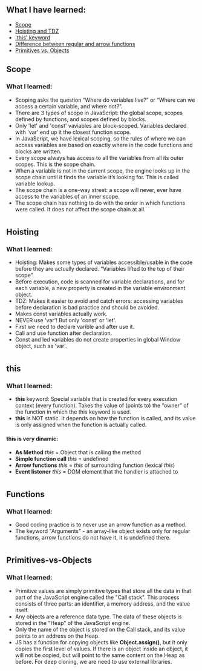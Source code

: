## What I have learned:

- [Scope](#scope)
- [Hoisting and TDZ](#hoisting)
- ['this' keyword](#this)
- [Difference between regular and arrow functions](#functions)
- [Primitives vs. Objects](#primitives-vs-objects)

## Scope

### What I learned:

- Scoping asks the question “Where do variables live?” or “Where can we access a certain variable, and where not?”.
- There are 3 types of scope in JavaScript: the global scope, scopes defined by functions, and scopes defined by blocks.
- Only 'let' and 'const' vaviables are block-scoped. Variables declared with 'var' end up it the closest function scope.
- In JavaScript, we have lexical scoping, so the rules of where we can access variables are based on exactly where in the code functions and blocks are written.
- Every scope always has access to all the variables from all its outer scopes. This is the scope chain.
- When a variable is not in the current scope, the engine looks up in the scope chain until it finds the variable it’s looking for. This is called variable lookup.
- The scope chain is a one-way street: a scope will never, ever have access to the variables of an inner scope.
- The scope chain has nothing to do with the order in which functions were called. It does not affect the scope chain at all.

#

## Hoisting

### What I learned:

- Hoisting: Makes some types of variables accessible/usable in the code before they are actually declared. “Variables lifted to the top of their scope”.
- Before execution, code is scanned for variable declarations, and for each variable, a new property is created in the variable environment object.
- TDZ: Makes it easier to avoid and catch errors: accessing variables before declaration is bad practice and should be avoided.
- Makes const variables actually work.
- NEVER use 'var'! But only 'const' or 'let'.
- First we need to declare varible and after use it.
- Call and use function after declaration.
- Const and led variables do not create properties in global Window object, such as 'var'.

#

## this

### What I learned:

- **this** keyword: Special variable that is created for every execution context (every function). Takes the value of (points to) the “owner” of the function in which the this keyword is used.
- **this** is NOT static. It depends on how the function is called, and its value is only assigned when the function is actually called.

#### **this** is very dinamic:

- **As Method** _this_ = Object that is calling the method
- **Simple function call** _this_ = undefined
- **Arrow functions** _this_ = _this_ of surrounding function (lexical _this_)
- **Event listener** _this_ = DOM element that the handler is attached to

#

## Functions

### What I learned:

- Good coding practice is to never use an arrow function as a method.
- The keyword "Arguments" - an array-like object exists only for regular functions, arrow functions do not have it, it is undefined there.

#

## Primitives-vs-Objects

### What I learned:

- Primitive values are simply primitive types that store all the data in that part of the JavaScript engine called the "Call stack". This process consists of three parts: an identifier, a memory address, and the value itself.
- Any objects are a reference data type. The data of these objects is stored in the "Heap" of the JavaScript engine.
- Only the name of the object is stored on the Call stack, and its value points to an address on the Heap.
- JS has a function for copying objects like **Object.assign()**, but it only copies the first level of values. If there is an object inside an object, it will not be copied, but will point to the same content on the Heap as before. For deep cloning, we are need to use external libraries.
